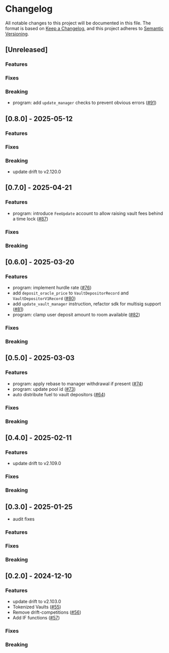 # Changelog

All notable changes to this project will be documented in this file.
The format is based on [Keep a Changelog](https://keepachangelog.com/en/1.0.0/),
and this project adheres to [Semantic Versioning](https://semver.org/spec/v2.0.0.html).

## [Unreleased]

### Features

### Fixes

### Breaking

* program: add `update_manager` checks to prevent obvious errors ([#91](https://github.com/drift-labs/drift-vaults/pull/91))

## [0.8.0] - 2025-05-12

### Features

### Fixes

### Breaking

* update drift to v2.120.0

## [0.7.0] - 2025-04-21

### Features

* program: introduce `FeeUpdate` account to allow raising vault fees behind a time lock ([#87](https://github.com/drift-labs/drift-vaults/pull/87))

### Fixes

### Breaking

## [0.6.0] - 2025-03-20

### Features

* program: implement hurdle rate ([#76](https://github.com/drift-labs/drift-vaults/pull/76))
* add `deposit_oracle_price` to `VaultDepositorRecord` and `VaultDepositorV1Record` ([#80](https://github.com/drift-labs/drift-vaults/pull/80))
* add `update_vault_manager` instruction, refactor sdk for multisig support ([#81](https://github.com/drift-labs/drift-vaults/pull/81))
* program: clamp user deposit amount to room available ([#82](https://github.com/drift-labs/drift-vaults/pull/82))

### Fixes

### Breaking

## [0.5.0] - 2025-03-03

### Features

* program: apply rebase to manager withdrawal if present ([#74](https://github.com/drift-labs/drift-vaults/pull/74))
* program: update pool id ([#73](https://github.com/drift-labs/drift-vaults/pull/73))
* auto distribute fuel to vault depositors ([#64](https://github.com/drift-labs/drift-vaults/pull/64))

### Fixes

### Breaking

## [0.4.0] - 2025-02-11

### Features

* update drift to v2.109.0

### Fixes

### Breaking

## [0.3.0] - 2025-01-25

* audit fixes

### Features

### Fixes

### Breaking

## [0.2.0] - 2024-12-10

### Features

* update drift to v2.103.0
* Tokenized Vaults ([#55](https://github.com/drift-labs/drift-vaults/pull/55))
* Remove drift-competitions ([#56](https://github.com/drift-labs/drift-vaults/pull/56))
* Add IF functions ([#57](https://github.com/drift-labs/drift-vaults/pull/57))

### Fixes

### Breaking
